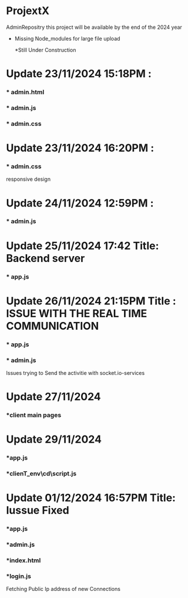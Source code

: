 # ProjextX
AdminRepositry
this project will be available by the end of the 2024 year
* Missing Node_modules for large file upload

  *Still Under Construction
# Update 23/11/2024 15:18PM : 
 ### * admin.html
### * admin.js
### * admin.css
# Update 23/11/2024 16:20PM : 
### * admin.css 
   responsive design
# Update 24/11/2024 12:59PM : 
### * admin.js
# Update 25/11/2024 17:42 Title: Backend server  
### * app.js 
# Update 26/11/2024 21:15PM Title : ISSUE WITH THE REAL TIME COMMUNICATION
### * app.js
### * admin.js
Issues trying to Send the activitie with socket.io-services
# Update 27/11/2024
### *client main pages
# Update 29/11/2024
### *app.js
### *clienT_env\cd\script.js
# Update 01/12/2024 16:57PM Title: Iussue Fixed 
### *app.js 
### *admin.js
### *index.html
### *login.js
Fetching Public Ip address of new Connections 

